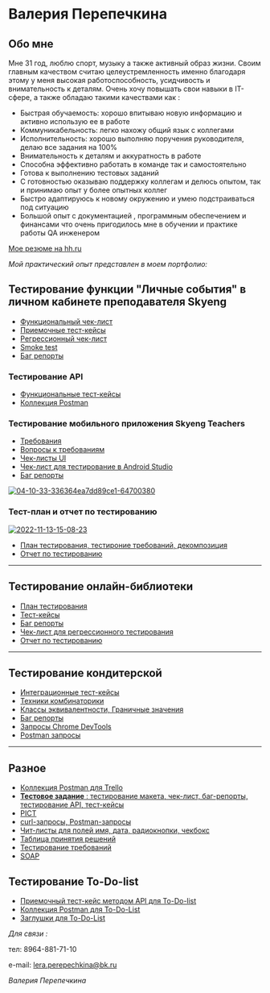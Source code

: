 #   Валерия Перепечкина

## **Обо мне**
Мне 31 год, люблю спорт, музыку а также активный образ жизни. Своим главным качеством считаю целеустремленность именно благодаря этому у меня высокая работоспособность, усидчивость и внимательность к деталям.
 Очень хочу повышать свои навыки в IT- сфере, а также обладаю такими качествами как :

+	Быстрая обучаемость: хорошо впитываю новую информацию и активно использую ее в работе
+ Коммуникабельность: легко нахожу общий язык с коллегами
+ Исполнительность: хорошо выполняю поручения руководителя, делаю все задания на 100%
+ Внимательность к деталям и аккуратность в работе
+ Способна эффективно работать в команде так и самостоятельно
+ Готова к выполнению тестовых заданий
+ С готовностью оказываю поддержку коллегам и делюсь опытом, так и принимаю опыт у более опытных коллег
+ Быстро адаптируюсь к новому окружению и умею подстраиваться под ситуацию
+ Большой опыт с документацией , программным обеспечением и финансами что очень пригодилось мне в обучении и практике работы  QA инженером

[Мое резюме на hh.ru](https://astrakhan.hh.ru/applicant/resumes/view?resume=e744e704ff09dbc3240039ed1f4d7633743167) 

*Мой практический опыт представлен в моем портфолио:*

## Тестирование функции "Личные события" в личном кабинете преподавателя Skyeng
+ [Функциональный чек-лист](https://docs.google.com/spreadsheets/d/1A3-zErHqnKHbLkq4-i3Hoc1vIygNV5uFwRDdzVFA3Nc/edit?usp=sharing)
+ [Приемочные тест-кейсы](https://docs.google.com/spreadsheets/d/18mlNwW6YJsr1DDNFdFy95ALct9EeloD4wPEEUSzAaSQ/edit?usp=sharing)
+ [Регрессионный чек-лист](https://docs.google.com/spreadsheets/d/1i0XR_R7IABMyfGjNvM5p1m1scHYPmarN9GNRxTTU4Ks/edit?usp=sharing)
+ [Smoke test](https://docs.google.com/spreadsheets/d/1Np1YSFZbI3-UMRE0tj_H5KH9_B5gxrioA2yCdqvJO5c/edit?usp=sharing)
+ [Баг репорты](https://docs.google.com/document/d/1pIiuNXUnQB6ujnaWfmkiX4eW5ir7KrhsprGU_IPTQzw/edit?usp=sharing)

### Тестирование API
+ [Функциональные тест-кейсы](https://docs.google.com/document/d/1cJm8-tGRf-4zkRXh4UHDrtCtyxRrBiZDOGDlxI_qX1A/edit?usp=sharing)
+ [Коллекция Postman](https://cloudy-station-442320.postman.co/workspace/%D0%9A%D1%83%D1%80%D1%81%D0%BE%D0%B2%D0%B0%D1%8F-%D1%80%D0%B0%D0%B1%D0%BE%D1%82%D0%B0-%E2%84%962~718def10-af7f-4d9c-90d4-084e033e18a1/collection/23037088-853fa163-0fa8-4524-8b8a-67c4936d49ce?action=share&creator=23037088)

### Тестирование мобильного приложения Skyeng Teachers
+ [Требования](https://docs.google.com/document/d/18pTOW5OKtqQjWqhitPptTGIAAWZ0XB3AsGBuIPkRzZ4/edit?usp=sharing)
+ [Вопросы к требованиям](https://docs.google.com/document/d/1mvbVbFq0vm3tEIw9aL1ME7q6eTsK9W9kMXy0b3vwGl4/edit?usp=sharing)
+ [Чек-листы UI ](https://docs.google.com/spreadsheets/d/1R1jhRZFJYDFaLNfn2s_M2yE7n3TiD_oxCV-XDlgsG9w/edit?usp=sharing)
+ [Чек-лист для тестирование в Android Studio](https://docs.google.com/spreadsheets/d/1W_7B5HHDxBhKAE1BsacrdNRpMW-t6ZqsODqqlRGMDkU/edit?usp=sharing)
+ [Баг репорты](https://docs.google.com/document/d/1htQKtFAlv2mJPRrZO5gZQTOo8-WP-zF4SjuMuioRj8s/edit?usp=sharing)
  
<a href="https://ibb.co/3dc29pm"><img src="https://i.ibb.co/wg4VFSh/04-10-33-336364ea7dd89ce1-64700380.png" alt="04-10-33-336364ea7dd89ce1-64700380" border="0"></a>


### Тест-план и отчет по тестированию
<a href="https://ibb.co/q9gRYVb"><img src="https://i.ibb.co/hHdKFwp/2022-11-13-15-08-23.png" alt="2022-11-13-15-08-23" border="0"></a>
+ [План тестирования, тестироние требований, декомпозиция](https://docs.google.com/document/d/1nWBeF8Py_3hDBzP68GPOdbHYmaDZ8xj1Xof-iefSq34/edit?usp=sharing)
+ [Отчет по тестированию](https://docs.google.com/document/d/1wEqdaXExdXCFXfeLMNcYHjwnOjjaxzi5XslICKapFQA/edit?usp=sharing)
  
---

## Тестирование онлайн-библиотеки
+ [План тестирования](https://docs.google.com/document/d/1cCP9qa2IA6E04k9-e1oJ7SNKJF98uF9TJ8QXEKG9tG0/edit?usp=sharing)
+ [Тест-кейсы](https://docs.google.com/document/d/1YuuldoFH3vp6gfnkeumFZk7_XfscALWA0Bs8RqCA9os/edit?usp=sharing)
+ [Баг репорты](https://docs.google.com/document/d/1IsClSZEjjoW9wGijYD4FRTvEyqkHU8-kOLSHAFds4Cc/edit?usp=sharing)
+ [Чек-лист для регрессионного тестирования](https://docs.google.com/spreadsheets/d/1RWAi82YU9JCk1jBprXzYPrzUouMK8mGoPg3Wf2f0nu0/edit?usp=sharing)
+ [Отчет по тестированию](https://docs.google.com/document/d/1X1MBiZf9h8FzgiGv9hAVg14f3vucCHpL6_Xq0MIlSLI/edit?usp=sharing)
  
---

## Тестирование кондитерской
+ [Интеграционные тест-кейсы](https://docs.google.com/document/d/1ukMkFf1JQhMfKqSydiqxy2MJZfT1dUif5WK8CR-ULCs/edit?usp=sharing)
+ [Техники комбинаторики](https://docs.google.com/spreadsheets/d/1shheZ4B1WcoxTlO5ijDmv9cqdegRUTVJNiEi2dprUd8/edit?usp=sharing)
+ [Классы эквивалентности, Граничные значения](https://docs.google.com/spreadsheets/d/1pbL77LXqK5B5bVwoh4svuJfXcHNjwQ3N6RqKwoGSGKY/edit?usp=sharing)
+ [Баг репорты](https://docs.google.com/document/d/1kzdYEJkklR5HXnzrFVGAxawVz45dPQ_zBTq9M5eo5k4/edit?usp=sharing)
+ [Запросы Chrome DevTools](https://docs.google.com/document/d/1He2--K0E6PEmWm8EgjZqO7qzIZ7qTLH4bELfRWdWfjY/edit?usp=sharing)
+ [Postman запросы](https://cloudy-station-442320.postman.co/workspace/HW3-API~7b53744a-5cee-4a61-94bb-0cb409a62693/collection/23037088-9a2c3c95-832d-47f9-869f-76eb73f0b8b4?action=share&creator=23037088)

---

## Разное
+ [Коллекция Postman для Trello](https://cloudy-station-442320.postman.co/workspace/HW-5~9ced83b5-c0ad-45ba-86ea-1b14097f9e5a/collection/23037088-351df890-3c7f-4a70-a23b-256110cb73e9?action=share&creator=23037088)
+ [**Тестовое задание** : тестирование макета, чек-лист, баг-репорты, тестирование API, тест-кейсы](https://docs.google.com/document/d/1RRLRqTC4Xn9YP6fQqEiOuuz1yOGMs_mjieEQ0YS0idA/edit?usp=sharing)
+ [PICT](https://docs.google.com/spreadsheets/d/1MDl0Ao86iY-TZPoi4O4L63jvLuk9ofDEC8sEuq5eZUs/edit?usp=sharing)
+ [curl-запросы, Postman-запросы](https://docs.google.com/document/d/1V93PgNnOyMCC_6QWqX6nLffPPmSLRgFVZw3SBlKA_hA/edit?usp=sharing)
+ [Чит-листы для полей имя, дата, радиокнопки, чекбокс](https://docs.google.com/spreadsheets/d/1I5cTzJVmfygoTAHqLcjQG4Jrvv29fvIRubfe_Aqu1zg/edit?usp=sharing)
+ [Таблица принятия решений](https://docs.google.com/spreadsheets/d/1mpw7_MCvZrjSm84d0Y-CzHxmWuUaO3hDMt9QxYLYxDg/edit?usp=sharing)
+ [Тестирование требований](https://docs.google.com/spreadsheets/d/1HSXxomrPoL8XX-UY9y335T46y3p4qUPnQbFrn8tHUVY/edit?usp=sharing)
+ [SOAP](https://docs.google.com/document/d/11d7G8WWA8AyfxSYfFSdQWtooKJeJ80kzhJG1LHiykTg/edit?usp=sharing)
  
## Тестирование To-Do-list
+ [Приемочный тест-кейс методом API для To-Do-list](https://docs.google.com/document/d/1s5wzOYNYHB0l4nwfE260PeanTSuMwzrX4sIlCxrZlYY/edit?usp=sharing)
+ [Коллекция Postman для To-Do-List ](https://cloudy-station-442320.postman.co/workspace/HW-4-%25D0%2597%25D0%25B0%25D0%25B3%25D0%25BB%25D1%2583%25D1%2588%25D0%25BA%25D0%25B8~2fc37be7-d63a-4344-858f-510b274f02f4/collection/23037088-b80d409f-190b-4e9a-93aa-8636fb39736b?action=share&creator=23037088)
+ [Заглушки для To-Do-List](https://cloudy-station-442320.postman.co/workspace/HW-4-%25D0%2597%25D0%25B0%25D0%25B3%25D0%25BB%25D1%2583%25D1%2588%25D0%25BA%25D0%25B8~2fc37be7-d63a-4344-858f-510b274f02f4/collection/23037088-4ef6928f-5ad3-44c8-8591-51b99a4baf37?action=share&creator=23037088)


*Для связи :*

тел: 8964-881-71-10

e-mail: lera.perepechkina@bk.ru

*Валерия Перепечкина*